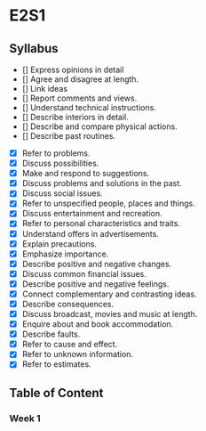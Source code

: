 # E2S1
## Syllabus
- [] Express opinions in detail 
- [] Agree and disagree at length. 
- [] Link ideas 
- [] Report comments and views. 
- [] Understand technical instructions. 
- [] Describe interiors in detail. 
- [] Describe and compare physical actions. 
- [] Describe past routines. 
- [x] Refer to problems. 
- [x] Discuss possibilities. 
- [x] Make and respond to suggestions. 
- [x] Discuss problems and solutions in the past. 
- [x] Discuss social issues. 
- [x] Refer to unspecified people, places and things. 
- [x] Discuss entertainment and recreation. 
- [x] Refer to personal characteristics and traits. 
- [x] Understand offers in advertisements. 
- [x] Explain precautions. 
- [x] Emphasize importance. 
- [x] Describe positive and negative changes. 
- [x] Discuss common financial issues. 
- [x] Describe positive and negative feelings. 
- [x] Connect complementary and contrasting ideas. 
- [x] Describe consequences. 
- [x] Discuss broadcast, movies and music at length. 
- [x] Enquire about and book accommodation. 
- [x] Describe faults. 
- [x] Refer to cause and effect. 
- [x] Refer to unknown information. 
- [x] Refer to estimates.

## Table of Content

### Week 1
